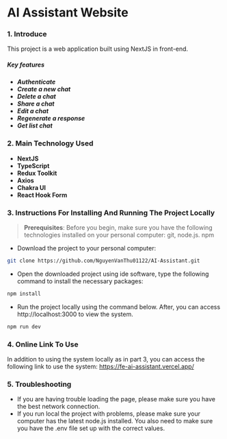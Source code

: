 # **AI Assistant Website**
### **1. Introduce**
This project is a web application built using NextJS in front-end.
##### Key features
- ***Authenticate***
- ***Create a new chat***
- ***Delete a chat***
- ***Share a chat***
- ***Edit a chat***
- ***Regenerate a response***
- ***Get list chat***

### **2. Main Technology Used**
+ **NextJS**
+ **TypeScript**
+ **Redux Toolkit**
+ **Axios**
+ **Chakra UI**
+ **React Hook Form**

### **3. Instructions For Installing And Running The Project Locally**
> **Prerequisites**: Before you begin, make sure you have the following technologies installed on your personal computer: git, node.js. npm
-  Download the project to your personal computer:
```bash
git clone https://github.com/NguyenVanThu01122/AI-Assistant.git
```
- Open the downloaded project using ide software, type the following command to install the necessary packages:
```bash
npm install
```
- Run the project locally using the command below. After, you can access http://localhost:3000 to view the system.
```bash
npm run dev
```
### **4. Online Link To Use**
In addition to using the system locally as in part 3, you can access the following link to use the system: 
https://fe-ai-assistant.vercel.app/

### **5. Troubleshooting**
- If you are having trouble loading the page, please make sure you have the best network connection.
- If you run local the project with problems, please make sure your computer has the latest node.js installed. You also need to make sure you have the .env file set up with the correct values.